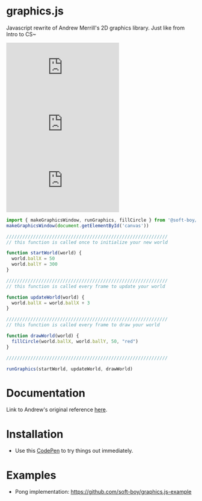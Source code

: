 # graphics.js

  Javascript rewrite of Andrew Merrill's 2D graphics library. Just like from Intro to CS~
  
  [![NPM Version][npm-version-image]][npm-url]
  [![NPM Install Size][npm-install-size-image]][npm-install-size-url]
  [![NPM Downloads][npm-downloads-image]][npm-downloads-url]

```js
import { makeGraphicsWindow, runGraphics, fillCircle } from '@soft-boy/graphics.js'
makeGraphicsWindow(document.getElementById('canvas'))

////////////////////////////////////////////////////////////
// this function is called once to initialize your new world

function startWorld(world) {
  world.ballX = 50
  world.ballY = 300
}

////////////////////////////////////////////////////////////
// this function is called every frame to update your world

function updateWorld(world) {
  world.ballX = world.ballX + 3
}

////////////////////////////////////////////////////////////
// this function is called every frame to draw your world

function drawWorld(world) {
  fillCircle(world.ballX, world.ballY, 50, "red")
}

////////////////////////////////////////////////////////////

runGraphics(startWorld, updateWorld, drawWorld)
```

# Documentation

Link to Andrew's original reference [here](http://inside.catlin.edu/site/compsci/resources/python/graphics/PythonGraphics.html).

# Installation

 - Use this [CodePen](https://codepen.io/pen?template=xxYmQyy) to try things out immediately.

# Examples

 - Pong implementation: https://github.com/soft-boy/graphics.js-example

[npm-downloads-image]: https://badgen.net/npm/dm/@soft-boy/graphics.js
[npm-downloads-url]: https://npmcharts.com/compare/@soft-boy/graphics.js?minimal=true
[npm-install-size-image]: https://badgen.net/packagephobia/install/@soft-boy/graphics.js
[npm-install-size-url]: https://packagephobia.com/result?p=@soft-boy/graphics.js
[npm-url]: https://npmjs.org/package/@soft-boy/graphics.js
[npm-version-image]: https://badgen.net/npm/v/@soft-boy/graphics.js
